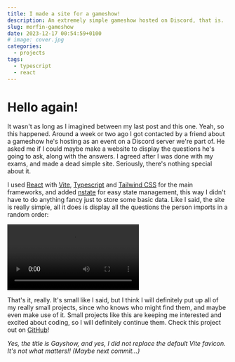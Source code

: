 ```yaml
---
title: I made a site for a gameshow!
description: An extremely simple gameshow hosted on Discord, that is.
slug: morfin-gameshow
date: 2023-12-17 00:54:59+0100
# image: cover.jpg
categories:
  - projects
tags:
  - typescript
  - react
---
```


# Hello again!

It wasn't as long as I imagined between my last post and this one. Yeah, so this happened. Around a week or two ago I got contacted by a friend about a gameshow he's hosting as an event on a Discord server we're part of. He asked me if I could maybe make a website to display the questions he's going to ask, along with the answers. I agreed after I was done with my exams, and made a dead simple site. Seriously, there's nothing special about it.

I used [React](https://react.dev/) with [Vite](https://vitejs.dev/), [Typescript](https://www.typescriptlang.org/) and [Tailwind CSS](https://tailwindcss.com/) for the main frameworks, and added [nstate](https://github.com/zaaack/nstate) for easy state management, this way I didn't have to do anything fancy just to store some basic data. Like I said, the site is really simple, all it does is display all the questions the person imports in a random order:

<video controls style="max-width:100%;">
  <source src="https://safe.haiiro.moe/TMU2yeyvt55t.mp4" type="video/mp4">
</video>

That's it, really. It's small like I said, but I think I will definitely put up all of my really small projects, since who knows who might find them, and maybe even make use of it. Small projects like this are keeping me interested and excited about coding, so I will definitely continue them. Check this project out on [GitHub](https://github.com/Kex1016/morfin-gameshow)!

_Yes, the title is Gayshow, and yes, I did not replace the default Vite favicon. It's not what matters!! (Maybe next commit...)_
